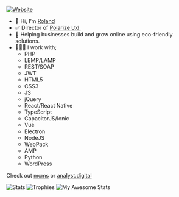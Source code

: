 <a href="https://rolandfarkas.com"><img alt="Website" src="https://img.shields.io/website?down_message=Offline&label=rolandfarkas.co&style=flat-square&up_message=Online&url=https%3A%2F%2Frolandfarkas.co"></a>

- 👋 Hi, I’m [Roland](https://www.rolandfarkas.com)
- ✅ Director of [Polarize Ltd.](https://polarize.ltd)
- 🌱 Helping businesses build and grow online using eco-friendly solutions.
- 👨🏻‍💻 I work with;
    * PHP
    * LEMP/LAMP
    * REST/SOAP
    * JWT
    * HTML5
    * CSS3
    * JS
    * jQuery
    * React/React Native
    * TypeScript
    * CapacitorJS/Ionic
    * Vue
    * Electron
    * NodeJS
    * WebPack
    * AMP
    * Python
    * WordPress

Check out [mcms](https://mcms.io) or [analyst.digital](https://analyst.digital)

![Stats](https://github-readme-streak-stats.herokuapp.com/?user=rolandfarkasCOM)
![Trophies](https://github-profile-trophy.vercel.app/?username=rolandfarkasCOM)
![My Awesome Stats](https://awesome-github-stats.azurewebsites.net/user-stats/rolandfarkascom?cardType=level-alternate&theme=github)
<!--
rolandfarkasCOM/rolandfarkasCOM is a ✨ special ✨ repository because its `README.md` (this file) appears on your GitHub profile.
You can click the Preview link to take a look at your changes.
--->
